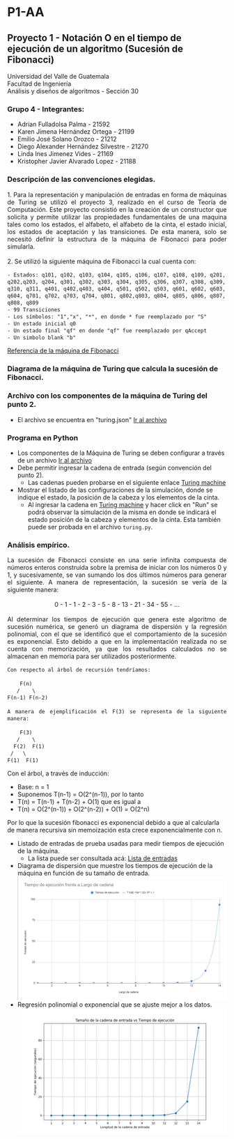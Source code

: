 # P1-AA
## Proyecto 1 - Notación O en el tiempo de ejecución de un algoritmo (Sucesión de Fibonacci)

Universidad del Valle de Guatemala   
Facultad de Ingeniería      
Análisis y diseños de algoritmos - Sección 30     

### Grupo 4 - Integrantes:      
- Adrian Fulladolsa Palma - 21592
- Karen Jimena Hernández Ortega - 21199
- Emilio José Solano Orozco - 21212
- Diego Alexander Hernández Silvestre - 21270
- Linda Ines Jimenez Vides - 21169
- Kristopher Javier Alvarado Lopez - 21188

### Descripción de las convenciones elegidas.
<div style="text-align: justify">
    1. Para la representación y manipulación de entradas en forma de máquinas de Turing se utilizó el proyecto 3, realizado en el curso de Teoría de Computación. Este proyecto consistió en la creación de un constructor que solicita y permite utilizar las propiedades fundamentales de una maquina tales como los estados, el alfabeto, el alfabeto de la cinta, el estado inicial, los estados de aceptación y las transiciones. De esta manera, solo se necesitó definir la estructura de la máquina de Fibonacci para poder simularla.
</div>
<br>
2. Se utilizó la siguiente máquina de Fibonacci la cual cuenta con:

    - Estados: q101, q102, q103, q104, q105, q106, q107, q108, q109, q201, q202,q203, q204, q301, q302, q303, q304, q305, q306, q307, q308, q309, q310, q311, q401, q402,q403, q404, q501, q502, q503, q601, q602, q603, q604, q701, q702, q703, q704, q801, q802,q803, q804, q805, q806, q807, q808, q809
    - 99 Transiciones
    - Los símbolos: "1","x", "*", en donde * fue reemplazado por "S"
    - Un estado inicial q0
    - Un estado final "qf" en donde "qf" fue reemplazado por qAccept
    - Un simbolo blank "b"
 [Referencia de la máquina de Fibonacci](https://www.researchgate.net/publication/1958918_Computing_Fibonacci_numbers_on_a_Turing_Machine)
### Diagrama de la máquina de Turing que calcula la sucesión de Fibonacci.


### Archivo con los componentes de la máquina de Turing del punto 2.
- El archivo se encuentra en "turing.json"
[Ir al archivo](https://github.com/Kojimena/P1-AA/blob/main/backend/turing.json)
### Programa en Python
 - Los componentes de la Máquina de Turing se deben configurar a través de un archivo
 [Ir al archivo](https://github.com/Kojimena/P1-AA/blob/main/backend/turing.json)
 - Debe permitir ingresar la cadena de entrada (según convención del punto 2).
    - Las cadenas pueden probarse en el siguiente enlace [Turing machine](https://resonant-gelato-08c783.netlify.app/)
 - Mostrar el listado de las configuraciones de la simulación, donde se indique el estado, la posición de la cabeza y los elementos de la cinta.
    - Al ingresar la cadena en [Turing machine](https://resonant-gelato-08c783.netlify.app/) y hacer click en "Run" se podrá observar la simulación de la misma en donde se indicará el estado posición de la cabeza y elementos de la cinta. Esta también puede ser probada en el archivo ``turing.py``. 
### Análisis empírico.
<div style="text-align: justify">
    La sucesión de Fibonacci consiste en una serie infinita compuesta de números enteros construida sobre la premisa de iniciar con los números 0 y 1, y sucesivamente, se van sumando los dos últimos números para generar el siguiente. A manera de representación, la sucesión se vería de la siguiente manera:
</div>
<br>
<center>
0 - 1 - 1 - 2 - 3 - 5 - 8 - 13 - 21 - 34 - 55 - ...
</center>
<br>
<div style="text-align: justify">
    Al determinar los tiempos de ejecución que genera este algoritmo de sucesión numérica, se generó un diagrama de dispersión y la regresión polinomial, con el que se identificó que el comportamiento de la sucesión es exponencial. Esto debido a que en la implementación realizada no se cuenta con memorización, ya que los resultados calculados no se almacenan en memoria para ser utilizados posteriormente. 
    
    Con respecto al árbol de recursión tendríamos:
       
        F(n)
       /    \
    F(n-1) F(n-2)

    A manera de ejemplificación el F(3) se representa de la siguiente manera:
       
        F(3)
       /    \
      F(2)  F(1)
     /   \
    F(1)  F(1)

</div>

Con el árbol, a través de inducción:
- Base: n = 1 
- Suponemos T(n-1) = O(2^(n-1)), por lo tanto
- T(n) = T(n-1) + T(n-2) + O(1) que es igual a
- T(n) = O(2^(n-1)) + O(2^(n-2)) + O(1) = O(2^n)

Por lo que la sucesión fibonacci es exponencial debido a que al calcularla de manera recursiva sin memoización esta crece exponencialmente con n.

 - Listado de entradas de prueba usadas para medir tiempos de ejecución de la máquina.
    - La lista puede ser consultada acá: [Lista de entradas](https://github.com/Kojimena/P1-AA/blob/main/tiemposDeEjecucion.json)
 - Diagrama de dispersión que muestre los tiempos de ejecución de la máquina en función de su tamaño de entrada.
![Diagrama de dispersión](dispersion.jpeg)
 - Regresión polinomial o exponencial que se ajuste mejor a los datos.
![Regresión exponencial](plotExecutionTimes.png)